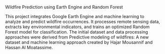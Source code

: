 Wildfire Prediction using Earth Engine and Random Forest

This project integrates Google Earth Engine and machine learning to analyze and predict wildfire occurrences. It processes remote sensing data, extracts key environmental indicators, and trains an optimized Random Forest model for classification.
The initial dataset and data processing approaches were derived from Predictive modeling of wildfires: A new dataset and machine learning approach created by Hajar Mousannif and Hassan Al Moatassime.
